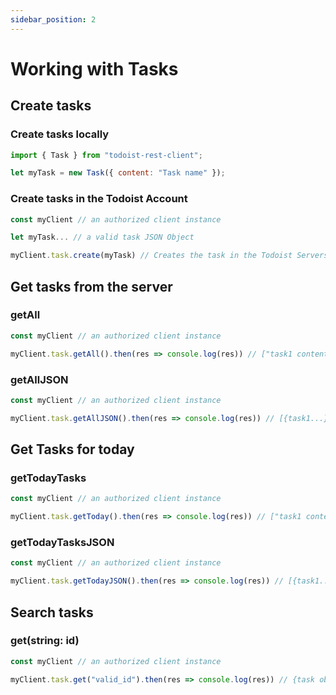 ```yaml
---
sidebar_position: 2
---
```


# Working with Tasks

## Create tasks

### Create tasks locally

```js
import { Task } from "todoist-rest-client";

let myTask = new Task({ content: "Task name" });
```

### Create tasks in the Todoist Account

```js
const myClient // an authorized client instance

let myTask... // a valid task JSON Object

myClient.task.create(myTask) // Creates the task in the Todoist Servers
```

## Get tasks from the server

### getAll

```js
const myClient // an authorized client instance

myClient.task.getAll().then(res => console.log(res)) // ["task1 content", "task2 content", ...]
```

### getAllJSON

```js
const myClient // an authorized client instance

myClient.task.getAllJSON().then(res => console.log(res)) // [{task1...}, {task2...}, ...]
```

## Get Tasks for today

### getTodayTasks

```js
const myClient // an authorized client instance

myClient.task.getToday().then(res => console.log(res)) // ["task1 content", "task2 content", ...]
```

### getTodayTasksJSON

```js
const myClient // an authorized client instance

myClient.task.getTodayJSON().then(res => console.log(res)) // [{task1...}, {task2...}, ...]
```

## Search tasks

### get(string: id)

```js
const myClient // an authorized client instance

myClient.task.get("valid_id").then(res => console.log(res)) // {task object}
```
